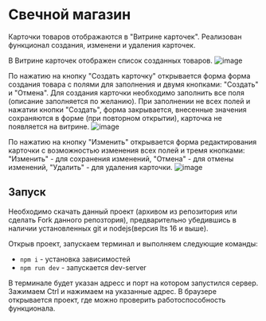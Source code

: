 # Свечной магазин

Карточки товаров отображаются в "Витрине карточек".
Реализован функционал создания, изменени и удаления карточек.

В Витрине карточек отображен список созданных товаров.
![image]((https://github.com/SmekAna/WebProg2023/blob/task4/task4/task4/assets/1.jpg?raw=true))

По нажатию на кнопку "Создать карточку" открывается форма форма создания товара с полями для заполнения и двумя кнопками: "Создать" и "Отмена". Для создания карточки необходимо заполнить все поля (описание заполняется по желанию). При заполнении не всех полей и нажатии кнопки "Создать", форма закрывается, внесенные значения сохраняются в форме (при повторном открытии), карточка не появляется на витрине.
![image](.\assets\2.png)

По нажатию на кнопку "Изменить" открывается форма редактирования карточки с возможностью изменения всех полей и тремя кнопками: "Изменить" - для сохранения изменений, "Отмена" - для отмены изменений, "Удалить" - для удаления карточки.
![image](.\assets\3.png)

## Запуск

Необходимо скачать данный проект (архивом из репозитория или сделать Fork данного репозтория), предварительно убедившись в наличии установленных git и nodejs(версия lts 16 и выше).

Открыв проект, запускаем терминал и выполняем следующие команды:

- `npm i` - установка зависимостей
- `npm run dev` - запускается dev-server

В терминале будет указан адресс и порт на котором запустился сервер. Зажимаем Ctrl и нажимаем на указанные адрес.
В браузере открывается проект, где можно проверить работоспособность функционала.
